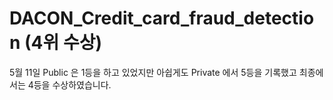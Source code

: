 # DACON_Credit_card_fraud_detection (4위 수상)



5월 11일
Public 은 1등을 하고 있었지만 아쉽게도 Private 에서 5등을 기록했고 최종에서는 4등을 수상하였습니다.
